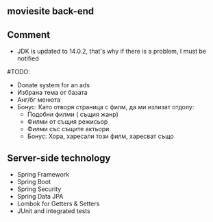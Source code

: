 ## moviesite back-end

## Comment 
* JDK is updated to 14.0.2, 
that's why if there is a problem, I must be notified

#TODO:
  * Donate system for an ads
  * Избрана тема от базата
  * Анг/бг менюта
  * Бонус: Като отворя страница с филм, да ми излизат отдолу:
    - Подобни филми ( същия жанр)
    - Филми от същия режисьор
    - Филми със същите актьори
    - Бонус:  Хора, харесали този филм, харесват също

## Server-side technology
* Spring Framework
* Spring Boot
* Spring Security
* Spring Data JPA
* Lombok for Getters & Setters 
* JUnit and integrated tests
